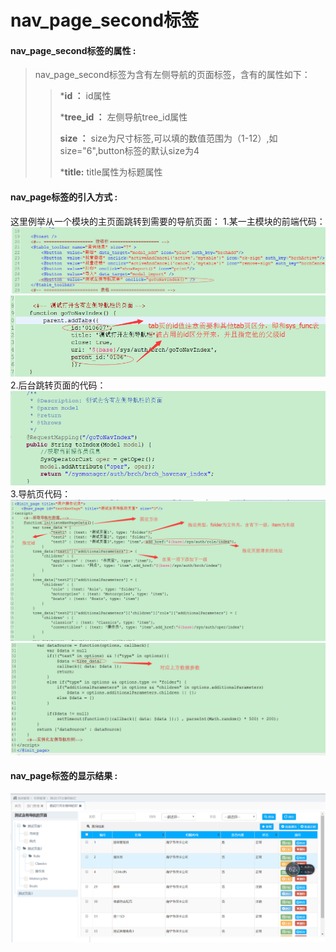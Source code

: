 # nav_page_second**标签**

#### nav_page_second**标签的属性 :**

> nav_page_second标签为含有左侧导航的页面标签，含有的属性如下：
>
> > ***id ：** id属性
> >
> > ***tree_id ：** 左侧导航tree_id属性
> >
> > **size ：** size为尺寸标签,可以填的数值范围为（1-12）,如size="6",button标签的默认size为4
> >
> > ***title:** title属性为标题属性
> >

#### nav_page标签的引入方式 :
这里例举从一个模块的主页面跳转到需要的导航页面：
1.某一主模块的前端代码：
![](/assets/nav_page1.png)
![](/assets/nav_page3.png)
2.后台跳转页面的代码：
![](/assets/nav_page4.png)
3.导航页代码：
![](/assets/nav_page5.png)
![](/assets/nav_page6.png)


#### nav_page标签的显示结果 :

![](/assets/nav_page7.png)





